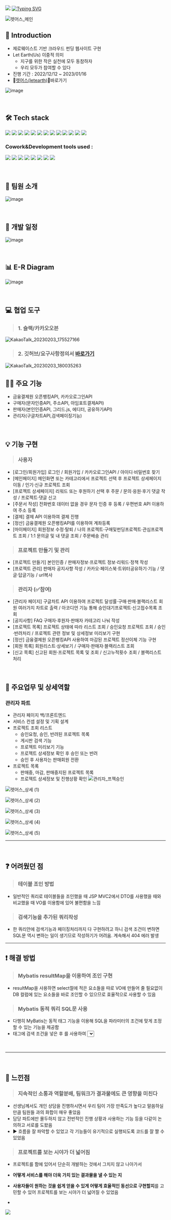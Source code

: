 
<img src="https://capsule-render.vercel.app/api?type=waving&color=B6AD90&height=150&section=header" />

<a href="https://git.io/typing-svg">
<img src="https://readme-typing-svg.demolab.com?font=Fira+Code&weight=600&size=30&pause=1000&color=A4AC85&center=true&width=900&lines=LetEarth_CrowdFunding" alt="Typing SVG" />
</a>

![렛어스_메인](https://github.com/DeveloperLeeSoyeon/Leesoyeon_portfolio/assets/145194133/3b9f36a0-6e3e-46cf-938b-9bb5778821e2)


## 📢 Introduction
- 제로웨이스트 기반 크라우드 펀딩 웹사이트 구현
- Let Earth(Us) 이중적 의미
    - 지구를 위한 작은 실천에 모두 동참하자
    - 우리 모두가 참여할 수 있다
- 진행 기간 : 2022/12/12 ~ 2023/01/16  
- 🍃[렛어스(letearth)](http://letearth.shop/main/all)🍃바로가기

![image](https://user-images.githubusercontent.com/118797686/216546787-14caf1bb-ff12-443f-8d54-fbf8d7bc08f4.png)


　　　

## 🛠 Tech stack
<img src="https://img.shields.io/badge/-Spring Framework-6DB33F?style=flat-plastic&logo=Spring&logoColor=white"/>   <img src="https://img.shields.io/badge/-MyBatis-191A1B?style=flat-plastic&logo=MyBatis&logoColor=white"/>   <img src="https://img.shields.io/badge/-Maven-C71A36?style=flat-plastic&logo=Apache Maven&logoColor=white"/>   <img src="https://img.shields.io/badge/-JavaScript-F7DF1E?style=flat-plastic&logo=JavaScript&logoColor=white"/>   <img src="https://img.shields.io/badge/-jQuery-0769AD?style=flat-plastic&logo=jQuery&logoColor=white"/>   <img src="https://img.shields.io/badge/-API-F575C6?style=flat-plastic&logo=API&logoColor=white"/>   <img src="https://img.shields.io/badge/-AJAX-37D1CB?style=flat-plastic&logo=AJAX&logoColor=white"/>   <img src="https://img.shields.io/badge/-MySQL-4479A1?style=flat-plastic&logo=MySQL&logoColor=white"/>   <img src="https://img.shields.io/badge/-CSS-F59C54?style=flat-plastic&logo=CSS3&logoColor=white"/>   <img src="https://img.shields.io/badge/-SCSS-CD6799?style=flat-plastic&logo=SCSS&logoColor=white"/>   <img src="https://img.shields.io/badge/-HTML-E34F26?style=flat-plastic&logo=HTML5&logoColor=white"/>   <img src="https://img.shields.io/badge/-Bootstrap-7952B3?style=flat-plastic&logo=Bootstrap&logoColor=white"/>   <img src="https://img.shields.io/badge/-ApachetTomcat9.0-D22128?style=flat-plastic&logo=Apache&logoColor=white"/>   




### Cowork&Development tools used : 
<img src="https://img.shields.io/badge/STS-6DB33F?style=flat-plastic&logo=Spring&logoColor=white"/>   <img src="https://img.shields.io/badge/KakaoOven-FFCD00?style=flat-plastic&logo=Kakao&logoColor=white"/>   <img src="https://img.shields.io/badge/ERDcloud-937BF2?style=flat-plastic&logo=ERDcloud&logoColor=white"/>   <img src="https://img.shields.io/badge/Git-F05032?style=flat-plastic&logo=Git&logoColor=white"/>   <img src="https://img.shields.io/badge/GitHub-181717?style=flat-plastic&logo=GitHub&logoColor=white"/>   <img src="https://img.shields.io/badge/Google Sheets-34A853?style=flat-plastic&logo=Google Sheets&logoColor=white"/>   <img src="https://img.shields.io/badge/Slack-4A154B?style=flat-plastic&logo=Slack&logoColor=white"/>   <img src="https://img.shields.io/badge/Google Meet-00897B?style=flat-plastic&logo=Google Meet&logoColor=white"/>   






　

## 👯 팀원 소개
![image](https://user-images.githubusercontent.com/118797686/216547863-4b32aeb3-7e10-41f9-80d0-895e5616d0ad.png)

 　

## 📅 개발 일정
![image](https://user-images.githubusercontent.com/118797686/216546843-3c152274-7181-47b9-99e7-b5a1705e5f1d.png)

 　　　

## 📊 E-R Diagram
![image](https://user-images.githubusercontent.com/118797686/216549254-320c11d3-ff96-4d64-a9ba-bc7d39e710f5.png)

　　

## 💻 협업 도구　
> ### 1. 슬랙/카카오오븐
![KakaoTalk_20230203_175527166](https://user-images.githubusercontent.com/118797686/216893123-68101849-aca9-46dd-8fa7-1c973d778c07.png)

> ### 2. 깃허브/요구사항정의서 [바로가기](https://docs.google.com/spreadsheets/d/1ORegfpn04ZWk9H5nrkABw1Gpf_AUyKhHPssgZvun6uY/edit?pli=1#gid=1325078952)
![KakaoTalk_20230203_180035263](https://user-images.githubusercontent.com/118797686/216893146-58a101ce-8633-4307-bf15-3502eeaade2f.png)
 　　　　

## 👩‍💻 주요 기능 
- 금융결제원 오픈뱅킹API, 카카오로그인API
- 구매자(문자인증API, 주소API, 아임포트결제API)
- 판매자(본인인증API, 그리드.js, 에디터, 공유하기API)
- 관리자(구글차트API,검색페이징기능)

　　

## 💡 기능 구현
> ### 사용자 
 - [로그인/회원가입] 로그인 / 회원가입 / 카카오로그인API / 아이디·비밀번호 찾기
 - [메인페이지] 메인화면 또는 카테고리에서 프로젝트 선택 후 프로젝트 상세페이지 이동 / 인기·신규 프로젝트 조회
 - [프로젝트 상세페이지] 리워드 또는 후원하기 선택 후 주문 / 문의·응원·후기 댓글 작성 / 프로젝트·댓글 신고
 - [주문서 작성] 전화번호 데이터 없을 경우 문자 인증 후 등록 / 우편번호 API 이용하여 주소 등록 
 - [결제] 결제 API 이용하여 결제 진행
 - [정산] 금융결제원 오픈뱅킹API를 이용하여 계좌등록
 - [마이페이지] 회원정보 수정·탈퇴 / 나의 프로젝트·구매및펀딩프로젝트·관심프로젝트 조회 / 1:1 문의글 및 내 댓글 조회 / 주문배송 관리

> ### 프로젝트 만들기 및 관리
 - [프로젝트 만들기] 본인인증 / 판매자정보·프로젝트 정보·리워드·정책 작성
 - [프로젝트 관리] 판매자 공지사항 작성 / 카카오·페이스북·트위터공유하기·기능 / 댓글·답글기능 / url복사

> ### 관리자 (✅참여)
 - [관리자 페이지] 구글차트 API 이용하여 프로젝트 달성률·구매·판매·블랙리스트 회원 여러가지 차트로 출력 / 아코디언 기능 통해 승인대기프로젝트·신고접수목록 조회
 - [공지사항] FAQ 구매자·후원자·판매자 카테고리 나눠 작성
 - [프로젝트 목록] 프로젝트 상태에 따라 리스트 조회 / 승인요청 프로젝트 조회 / 승인·반려처리 / 프로젝트 관련 정보 및 상세정보 미리보기 구현
 - [정산] 금융결제원 오픈뱅킹API 사용하여 마감된 프로젝트 정산이체 기능 구현
 - [회원 목록] 회원리스트·상세보기 / 구매자·판매자·블랙리스트 조회
 - [신고 목록] 신고된 회원·프로젝트 목록 및 조회 / 신고누적횟수 조회 / 블랙리스트 처리

　　


## :raising_hand: 주요업무 및 상세역할
### 관리자 파트

- 관리자 페이지 백/프론트엔드
- 서비스 컨셉 설정 및 기획 설계
- 프로젝트 조회 리스트
    - 승인요청, 승인, 반려된 프로젝트 목록
    - 게시판 검색 기능
    - 프로젝트 미리보기 기능
    - 프로젝트 상세정보 확인 후 승인 또는 반려
    - 승인 후 사용자는 판매회원 전환
- 프로젝트 목록
    - 판매중, 마감, 판매중지된 프로젝트 목록
    - 프로젝트 상세정보 및 진행상황 확인
![관리자_프젝승인](https://github.com/DeveloperLeeSoyeon/Leesoyeon_portfolio/assets/145194133/33ec509f-c1ec-4227-b6f2-55edc1c651f9)

![렛어스_상세 (1)](https://github.com/DeveloperLeeSoyeon/Leesoyeon_portfolio/assets/145194133/2e3708b7-9164-4300-8f66-10d38bba3a92)


![렛어스_상세 (2)](https://github.com/DeveloperLeeSoyeon/Leesoyeon_portfolio/assets/145194133/c93e5eed-c235-4c22-8d9b-cfaebc3a0347)

![렛어스_상세 (3)](https://github.com/DeveloperLeeSoyeon/Leesoyeon_portfolio/assets/145194133/43a08fd8-9006-4234-afd4-514486308841)

![렛어스_상세 (4)](https://github.com/DeveloperLeeSoyeon/Leesoyeon_portfolio/assets/145194133/d388976f-2413-4426-bfda-2ada20b61efa)

![렛어스_상세 (5)](https://github.com/DeveloperLeeSoyeon/Leesoyeon_portfolio/assets/145194133/75ef1b05-fb89-474c-8f11-4a347a69e522)



<hr>
　　

## :question: 어려웠던 점

> ### 테이블 조인 방법
- 일반적인 쿼리로 테이블들을 조인했을 때 JSP MVC2에서 DTO를 사용했을 때와 비교했을 때 VO를 이용함에 있어 불편함을 느낌

> ### 검색기능을 추가된 쿼리작성
- 한 쿼리안에 검색기능과 페이징처리까지 다 구현하려고 하니 검색 조건이 변하면 SQL문 역시 변하는 일이 생기므로 작성하기가 어려움. 계속해서 404 에러 발생


<hr>

## :exclamation: 해결 방법

> ### Mybatis resultMap을 이용하여 조인 구현
- resultMap을 사용하면 select절에 적은 요소들을 따로 VO에 만들어 줄 필요없이 DB 컬럼에 있는 요소들을 바로 조인할 수 있으므로 효율적으로 사용할 수 있음

> ### Mybatis 동적 쿼리 SQL문 사용
- 다행히 MyBatis는 동적 태그 기능을 이용해 SQL을 파라미터의 조건에 맞게 조정 할 수 있는 기능을 제공함
- <sql>태그에 검색 조건을 넣은 후 <include>를 사용하여 <select>쿼리문에 삽입하여 쿼리 작성

 　　　
<hr>
　　

## :100: 느낀점

> ### 지속적인 소통과 역할분배, 팀워크가 결과물에도 큰 영향을 미친다
- 선생님께서도 개인 상담을 진행하시면서 우리 팀이 가장 만족도가 높다고 말씀하실 만큼 팀원들 과의 화합이 매우 좋았음
- 담당 파트에만 몰두하지 않고 전반적인 진행 상황과 사용하는 기능 등을 다같이 논의하고 서로를 도왔음
- :arrow_forward: 흐름을 잘 파악할 수 있었고 각 기능들이 유기적으로 실행되도록 코드를 잘 짤 수 있었음
  
> ### 프로젝트를 보는 시야가 더 넓어짐
- 프로젝트를 함에 있어서 단순히 개발하는 것에서 그치지 않고 나아가서
- **어떻게 서비스를 해야 더욱 가치 있는 결과물을 낼 수 있는 지**
- **사용자들이 원하는 것을 쉽게 얻을 수 있게 어떻게 효율적인 동선으로 구현할지**를 고민할 수 있어 프로젝트를 보는 시야가 더 넓어질 수 있었음

- 
<img src="https://capsule-render.vercel.app/api?type=waving&color=B6AD90&height=150&section=footer" />
